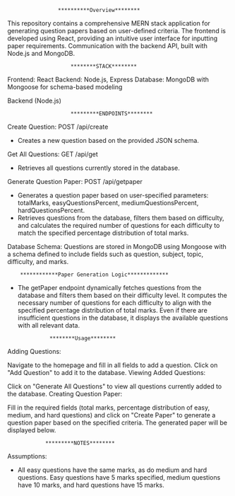                     **********Overview********

This repository contains a comprehensive MERN stack application for generating question papers based on user-defined criteria. The frontend is developed using React, providing an intuitive user interface for inputting paper requirements. Communication with the backend API, built with Node.js and MongoDB.

                        ********STACK********

Frontend: React
Backend: Node.js, Express
Database: MongoDB with Mongoose for schema-based modeling

Backend (Node.js)

                        *********ENDPOINTS********

Create Question: POST /api/create

- Creates a new question based on the provided JSON schema.

Get All Questions: GET /api/get

- Retrieves all questions currently stored in the database.

Generate Question Paper: POST /api/getpaper

- Generates a question paper based on user-specified parameters: totalMarks, easyQuestionsPercent, mediumQuestionsPercent, hardQuestionsPercent.
- Retrieves questions from the database, filters them based on difficulty, and calculates the required number of questions for each difficulty to match the specified percentage distribution of total marks.

Database Schema: Questions are stored in MongoDB using Mongoose with a schema defined to include fields such as question, subject, topic, difficulty, and marks.

        ************Paper Generation Logic*************

- The getPaper endpoint dynamically fetches questions from the database and filters them based on their difficulty level. It computes the necessary number of questions for each difficulty to align with the specified percentage distribution of total marks. Even if there are insufficient questions in the database, it displays the available questions with all relevant data.

                ********Usage********

Adding Questions:

Navigate to the homepage and fill in all fields to add a question. Click on "Add Question" to add it to the database.
Viewing Added Questions:

Click on "Generate All Questions" to view all questions currently added to the database.
Creating Question Paper:

Fill in the required fields (total marks, percentage distribution of easy, medium, and hard questions) and click on "Create Paper" to generate a question paper based on the specified criteria. The generated paper will be displayed below.

                *********NOTES********

Assumptions:

- All easy questions have the same marks, as do medium and hard questions. Easy questions have 5 marks specified, medium questions have 10 marks, and hard questions have 15 marks.
